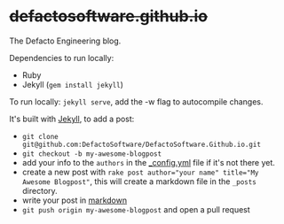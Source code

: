 ~~defactosoftware.github.io~~
=========================

The Defacto Engineering blog.

Dependencies to run locally:
- Ruby
- Jekyll (`gem install jekyll`)

To run locally: `jekyll serve`, add the -w flag to autocompile changes.

It's built with [Jekyll][jekyll], to add a post:
- `git clone git@github.com:DefactoSoftware/DefactoSoftware.Github.io.git`
- `git checkout -b my-awesome-blogpost`
- add your info to the `authors` in the [_config.yml](_config.yml) file if it's
not there yet.
- create a new post with
`rake post author="your name" title="My Awesome Blogpost"`, this will
create a markdown file in the `_posts` directory.
- write your post in [markdown][markdown]
- `git push origin my-awesome-blogpost` and open a pull request

[jekyll]:    http://jekyllrb.com
[markdown]:    http://daringfireball.net/projects/markdown/
